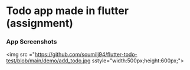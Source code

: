 # Todo app made in flutter (assignment)
### App Screenshots
<img src ="https://github.com/soumilj94/flutter-todo-test/blob/main/demo/add_todo.jpg sstyle="width:500px;height:600px;">
